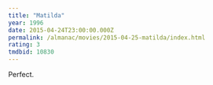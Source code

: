 ```yaml
---
title: "Matilda"
year: 1996
date: 2015-04-24T23:00:00.000Z
permalink: /almanac/movies/2015-04-25-matilda/index.html
rating: 3
tmdbid: 10830
---
```


Perfect.
